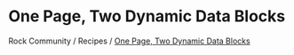 # One Page, Two Dynamic Data Blocks

Rock Community / Recipes / [One Page, Two Dynamic Data Blocks](https://community.rockrms.com/recipes/415/one-page-two-dynamic-data-blocks)

